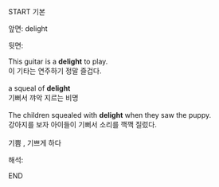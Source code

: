 START
기본

앞면:
delight


뒷면:
<div>This guitar is a <b>delight</b> to play. </div><div>이 기타는 연주하기 정말 즐겁다.</div><div><br></div><div><div>a squeal of <strong>delight</strong> </div><div><div>기뻐서 꺄악 지르는 비명</div></div></div><div><br></div><div><div>The children squealed with <strong>delight</strong> when they saw the puppy. </div><div><div>강아지를 보자 아이들이 기뻐서 소리를 깩깩 질렀다.</div></div></div><div><br></div><div>기쁨 , 기쁘게 하다</div>


해석:

END